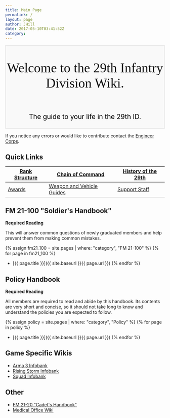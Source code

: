 ```yaml
---
title: Main Page
permalink: /
layout: page
author: JHill
date: 2017-05-10T03:41:52Z
category: 
---
```

<div style="width=%100; background:#f9f9f9; border:1px solid #ddd; margin: 1.2em 0 6 px 0;">

<div style="text-align: center;">

<div style="font-family: Algerian; font-size:300%; margin:0; padding:.1em; color:#111;">

Welcome to the 29th Infantry Division Wiki.

</div>

<div style="font-size:150%; border:none; margin:0; padding:.1em; color:#000;">

The guide to your life in the 29th ID.

</div>

</div>

</div>

If you notice any errors or would like to contribute contact the
[Engineer Corps](http://personnel.29th.org/#units/Eng).

## Quick Links

| [Rank Structure](Rank_Structure "wikilink") | [Chain of Command](Chain_of_Command "wikilink")                   | [History of the 29th](History_of_the_29th "wikilink") |
| ------------------------------------------- | ----------------------------------------------------------------- | ----------------------------------------------------- |
| [Awards](Awards "wikilink")                 | [Weapon and Vehicle Guides](Weapon_and_Vehicle_Guides "wikilink") | [Support Staff](Battalion_Support_Staff "wikilink")   |

## FM 21-100 "Soldier's Handbook"

**Required Reading**

This will answer common questions of newly graduated members and help
prevent them from making common mistakes. 

{% assign fm21_100 = site.pages | where: "category", "FM 21-100" %}
{% for page in fm21_100 %}
  - [{{ page.title }}]({{ site.baseurl }}{{ page.url }})
{% endfor %}

## Policy Handbook

**Required Reading**

All members are required to read and abide by this handbook. Its
contents are very short and concise, so it should not take long to know
and understand the policies you are expected to follow. 

{% assign policy = site.pages | where: "category", "Policy" %}
{% for page in policy %}
  - [{{ page.title }}]({{ site.baseurl }}{{ page.url }})
{% endfor %}

## Game Specific Wikis

  - [Arma 3 Infobank](http://www.29th.org/a3/)
  - [Rising Storm Infobank](http://www.29th.org/rs/)
  - [Squad Infobank](http://www.29th.org/wiki/Squad)

## Other

  - [FM 21-20 "Cadet's
    Handbook"](FM_21-20_"Cadet's_Handbook" "wikilink")
  - [Medical Office Wiki](http://29th.org/medical)

